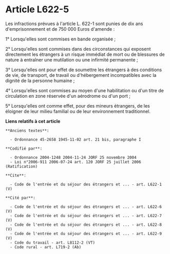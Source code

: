 # Article L622-5

Les infractions prévues à l'article L. 622-1 sont punies de dix ans d'emprisonnement et de 750 000 Euros d'amende : 

1° Lorsqu'elles sont commises en bande organisée ; 

2° Lorsqu'elles sont commises dans des circonstances qui exposent directement les étrangers à un risque immédiat de mort ou
de blessures de nature à entraîner une mutilation ou une infirmité permanente ; 

3° Lorsqu'elles ont pour effet de soumettre les étrangers à des conditions de vie, de transport, de travail ou d'hébergement
incompatibles avec la dignité de la personne humaine ; 

4° Lorsqu'elles sont commises au moyen d'une habilitation ou d'un titre de circulation en zone réservée d'un aérodrome ou
d'un port ; 

5° Lorsqu'elles ont comme effet, pour des mineurs étrangers, de les éloigner de leur milieu familial ou de leur environnement
traditionnel.

**Liens relatifs à cet article**

	**Anciens textes**:

	  - Ordonnance 45-2658 1945-11-02 art. 21 bis, paragraphe I

	**Codifié par**:

	  - Ordonnance 2004-1248 2004-11-24 JORF 25 novembre 2004
	  - Loi n°2006-911 2006-07-24 art. 120 JORF 25 juillet 2006 (Ratification)

	**Cite**:

	  - Code de l'entrée et du séjour des étrangers et ... - art. L622-1 (V)

	**Cité par**:

	  - Code de l'entrée et du séjour des étrangers et ... - art. L622-6 (V)
	  - Code de l'entrée et du séjour des étrangers et ... - art. L622-7 (V)
	  - Code de l'entrée et du séjour des étrangers et ... - art. L622-8 (V)
	  - Code de l'entrée et du séjour des étrangers et ... - art. L622-9 (V)
	  - Code du travail - art. L8112-2 (VT)
	  - Code rural - art. L719-2 (Ab)
